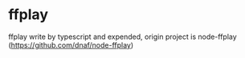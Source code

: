 # ffplay
ffplay write by typescript and expended, origin project is node-ffplay (https://github.com/dnaf/node-ffplay)
